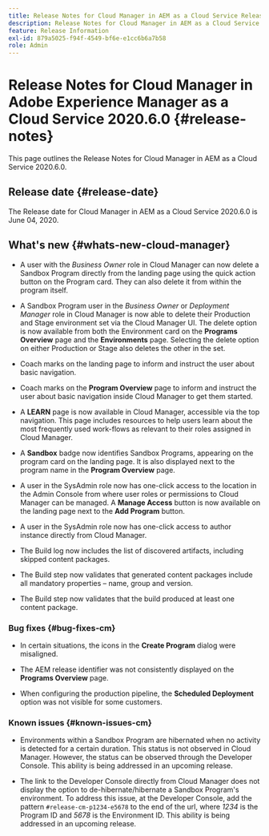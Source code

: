 ```yaml
---
title: Release Notes for Cloud Manager in AEM as a Cloud Service Release 2020.6.0
description: Release Notes for Cloud Manager in AEM as a Cloud Service Release 2020.6.0
feature: Release Information
exl-id: 879a5025-f94f-4549-bf6e-e1cc6b6a7b58
role: Admin
---
```

# Release Notes for Cloud Manager in Adobe Experience Manager as a Cloud Service 2020.6.0 {#release-notes}

This page outlines the Release Notes for Cloud Manager in AEM as a Cloud Service 2020.6.0.

## Release date {#release-date}

The Release date for Cloud Manager in AEM as a Cloud Service 2020.6.0 is June 04, 2020.

## What's new {#whats-new-cloud-manager}

* A user with the *Business Owner* role in Cloud Manager can now delete a Sandbox Program directly from the landing page using the quick action button on the Program card. They can also delete it from within the program itself.

* A Sandbox Program user in the *Business Owner* or *Deployment Manager* role in Cloud Manager is now able to delete their Production and Stage environment set via the Cloud Manager UI. The delete option is now available from both the Environment card on the **Programs Overview** page and the **Environments** page. Selecting the delete option on either Production or Stage also deletes the other in the set.

* Coach marks on the landing page to inform and instruct the user about basic navigation.

* Coach marks on the **Program Overview** page to inform and instruct the user about basic navigation inside Cloud Manager to get them started.

* A **LEARN** page is now available in Cloud Manager, accessible via the top navigation. This page includes resources to help users learn about the most frequently used work-flows as relevant to their roles assigned in Cloud Manager.

* A **Sandbox** badge now identifies Sandbox Programs, appearing on the program card on the landing page. It is also displayed next to the program name in the **Program Overview** page.

* A user in the SysAdmin role now has one-click access to the location in the Admin Console from where user roles or permissions to Cloud Manager can be managed. A **Manage Access** button is now available on the landing page next to the **Add Program** button.
  
* A user in the SysAdmin role now has one-click access to author instance directly from Cloud Manager. 

* The Build log now includes the list of discovered artifacts, including skipped content packages.

* The Build step now validates that generated content packages include all mandatory properties – name, group and version.

* The Build step now validates that the build produced at least one content package.

### Bug fixes {#bug-fixes-cm}

* In certain situations, the icons in the **Create Program** dialog were misaligned.

* The AEM release identifier was not consistently displayed on the **Programs Overview** page.

* When configuring the production pipeline, the **Scheduled Deployment** option was not visible for some customers.

### Known issues {#known-issues-cm}

* Environments within a Sandbox Program are hibernated when no activity is detected for a certain duration. This status is not observed in Cloud Manager. However, the status can be observed through the Developer Console. This ability is being addressed in an upcoming release.

* The link to the Developer Console directly from Cloud Manager does not display the option to de-hibernate/hibernate a Sandbox Program's environment. To address this issue, at the Developer Console, add the pattern `#release-cm-p1234-e5678` to the end of the url, where *1234* is the Program ID and *5678* is the Environment ID. This ability is being addressed in an upcoming release.
